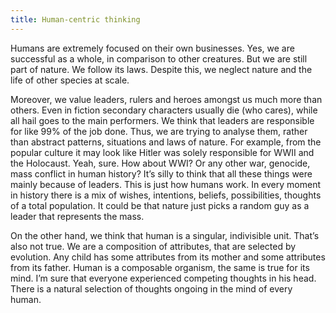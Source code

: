 ```yaml
---
title: Human-centric thinking
---
```


Humans are extremely focused on their own businesses. Yes, we are successful as a whole, in comparison to other creatures. But we are still part of nature. We follow its laws. Despite this, we neglect nature and the life of other species at scale.

Moreover, we value leaders, rulers and heroes amongst us much more than others. Even in fiction secondary characters usually die (who cares), while all hail goes to the main performers. We think that leaders are responsible for like 99% of the job done. Thus, we are trying to analyse them, rather than abstract patterns, situations and laws of nature. For example, from the popular culture it may look like Hitler was solely responsible for WWII and the Holocaust. Yeah, sure. How about WWI? Or any other war, genocide, mass conflict in human history? It’s silly to think that all these things were mainly because of leaders. This is just how humans work. In every moment in history there is a mix of wishes, intentions, beliefs, possibilities, thoughts of a total population. It could be that nature just picks a random guy as a leader that represents the mass.

On the other hand, we think that human is a singular, indivisible unit. That’s also not true. We are a composition of attributes, that are selected by evolution. Any child has some attributes from its mother and some attributes from its father. Human is a composable organism, the same is true for its mind. I’m sure that everyone experienced competing thoughts in his head. There is a natural selection of thoughts ongoing in the mind of every human.
